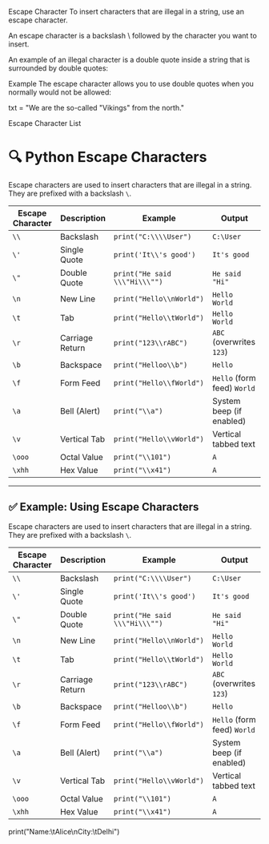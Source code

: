 Escape Character
To insert characters that are illegal in a string, use an escape character.

An escape character is a backslash \ followed by the character you want to insert.

An example of an illegal character is a double quote inside a string that is surrounded by double quotes:


Example
The escape character allows you to use double quotes when you normally would not be allowed:

txt = "We are the so-called \"Vikings\" from the north."


Escape Character List

# 🔍 Python Escape Characters

Escape characters are used to insert characters that are illegal in a string. They are prefixed with a backslash `\`.

| Escape Character | Description                  | Example                            | Output                   |
|------------------|------------------------------|------------------------------------|--------------------------|
| `\\`             | Backslash                    | `print("C:\\\\User")`              | `C:\User`                |
| `\'`             | Single Quote                 | `print('It\\'s good')`             | `It's good`              |
| `\"`             | Double Quote                 | `print("He said \\\"Hi\\\"")`      | `He said "Hi"`           |
| `\n`             | New Line                     | `print("Hello\\nWorld")`           | `Hello` <br> `World`     |
| `\t`             | Tab                          | `print("Hello\\tWorld")`           | `Hello   World`          |
| `\r`             | Carriage Return              | `print("123\\rABC")`               | `ABC` (overwrites `123`) |
| `\b`             | Backspace                    | `print("Helloo\\b")`               | `Hello`                  |
| `\f`             | Form Feed                    | `print("Hello\\fWorld")`           | `Hello` (form feed) `World` |
| `\a`             | Bell (Alert)                 | `print("\\a")`                     | System beep (if enabled) |
| `\v`             | Vertical Tab                 | `print("Hello\\vWorld")`           | Vertical tabbed text     |
| `\ooo`           | Octal Value                  | `print("\\101")`                   | `A`                      |
| `\xhh`           | Hex Value                    | `print("\\x41")`                   | `A`                      |

---

## ✅ Example: Using Escape Characters
Escape characters are used to insert characters that are illegal in a string. They are prefixed with a backslash `\`.

| Escape Character | Description                  | Example                            | Output                   |
|------------------|------------------------------|------------------------------------|--------------------------|
| `\\`             | Backslash                    | `print("C:\\\\User")`              | `C:\User`                |
| `\'`             | Single Quote                 | `print('It\\'s good')`             | `It's good`              |
| `\"`             | Double Quote                 | `print("He said \\\"Hi\\\"")`      | `He said "Hi"`           |
| `\n`             | New Line                     | `print("Hello\\nWorld")`           | `Hello` <br> `World`     |
| `\t`             | Tab                          | `print("Hello\\tWorld")`           | `Hello   World`          |
| `\r`             | Carriage Return              | `print("123\\rABC")`               | `ABC` (overwrites `123`) |
| `\b`             | Backspace                    | `print("Helloo\\b")`               | `Hello`                  |
| `\f`             | Form Feed                    | `print("Hello\\fWorld")`           | `Hello` (form feed) `World` |
| `\a`             | Bell (Alert)                 | `print("\\a")`                     | System beep (if enabled) |
| `\v`             | Vertical Tab                 | `print("Hello\\vWorld")`           | Vertical tabbed text     |
| `\ooo`           | Octal Value                  | `print("\\101")`                   | `A`                      |
| `\xhh`           | Hex Value                    | `print("\\x41")`                   | `A`                      |

print("Name:\tAlice\nCity:\tDelhi")
